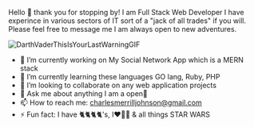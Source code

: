 



Hello 👋 thank you for stopping by! I am Full Stack Web Developer
I have experince in various sectors of IT sort of a "jack of all trades"
if you will. Please feel free to message me I am always open to new adventures.


![DarthVaderThisIsYourLastWarningGIF](https://user-images.githubusercontent.com/99358950/179263483-6bc42578-78ae-45d5-bcb4-610556507664.gif)


- 🔭 I’m currently working on My Social Network App which is a MERN stack
- 🌱 I’m currently learning these languages GO lang, Ruby, PHP
- 👯 I’m looking to collaborate on any web application projects
- 💬 Ask me about anything I am a open📘
- 📫 How to reach me: charlesmerrilljohnson@gmail.com
- ⚡ Fun fact: I have 🐈🐈🐈🐈's, I❤️🚵‍♂️ & all things STAR WARS

<!--
**Charles-Merrill-Johnson/Charles-Merrill-Johnson** is a ✨ _special_ ✨ repository because its `README.md` (this file) appears on your GitHub profile.-->
